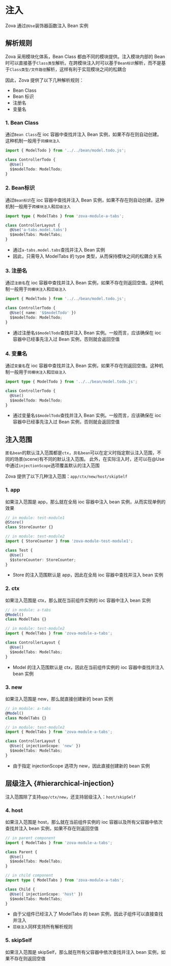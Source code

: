 # 注入

Zova 通过`@Use`装饰器函数注入 Bean 实例

## 解析规则

Zova 采用模块化体系，Bean Class 都由不同的模块提供。注入模块内部的 Bean 时可以直接基于`Class类型`解析。在跨模块注入时可以基于`Bean标识`解析，而不是基于`Class类型/文件路径`解析，这样有利于实现模块之间的松耦合

因此，Zova 提供了以下几种解析规则：

- Bean Class
- Bean 标识
- 注册名
- 变量名

### 1. Bean Class

通过`Bean Class`在 ioc 容器中查找并注入 Bean 实例，如果不存在则自动创建。这种机制一般用于`同模块注入`

```typescript
import { ModelTodo } from '../../bean/model.todo.js';

class ControllerTodo {
  @Use()
  $$modelTodo: ModelTodo;
}
```

### 2. Bean标识

通过`Bean标识`在 ioc 容器中查找并注入 Bean 实例，如果不存在则自动创建。这种机制一般用于`跨模块注入`和`层级注入`

```typescript
import type { ModelTabs } from 'zova-module-a-tabs';

class ControllerLayout {
  @Use('a-tabs.model.tabs')
  $$modelTabs: ModelTabs;
}
```

- 通过`a-tabs.model.tabs`查找并注入 Bean 实例
- 因此，只需导入 ModelTabs 的 type 类型，从而保持模块之间的松耦合关系

### 3. 注册名

通过`注册名`在 ioc 容器中查找并注入 Bean 实例，如果不存在则返回空值。这种机制一般用于`同模块注入`和`层级注入`

```typescript
import { ModelTodo } from '../../bean/model.todo.js';

class ControllerTodo {
  @Use({ name: '$$modelTodo' })
  $$modelTodo: ModelTodo;
}
```

- 通过注册名`$$modelTodo`查找并注入 Bean 实例。一般而言，应该确保在 ioc 容器中已经事先注入过 Bean 实例，否则就会返回空值

### 4. 变量名

通过`变量名`在 ioc 容器中查找并注入 Bean 实例，如果不存在则返回空值。这种机制一般用于`同模块注入`和`层级注入`

```typescript
import type { ModelTodo } from '../../bean/model.todo.js';

class ControllerTodo {
  @Use()
  $$modelTodo: ModelTodo;
}
```

- 通过变量名`$$modelTodo`查找并注入 Bean 实例。一般而言，应该确保在 ioc 容器中已经事先注入过 Bean 实例，否则就会返回空值

## 注入范围

`匿名bean`的默认注入范围都是`ctx`，`具名bean`可以在定义时指定默认注入范围，不同的场景(scene)有不同的默认注入范围。 此外，在实际注入时，还可以在@Use 中通过`injectionScope`选项覆盖默认的注入范围

Zova 提供了以下几种注入范围：`app/ctx/new/host/skipSelf`

### 1. app

如果注入范围是 app，那么就在全局 ioc 容器中注入 bean 实例，从而实现单例的效果

```typescript
// in module: test-module1
@Store()
class StoreCounter {}
```

```typescript
// in module: test-module2
import { StoreCounter } from 'zova-module-test-module1';

class Test {
  @Use()
  $$storeCounter: StoreCounter;
}
```

- Store 的注入范围默认是 app，因此在全局 ioc 容器中查找并注入 bean 实例

### 2. ctx

如果注入范围是 ctx，那么就在当前组件实例的 ioc 容器中注入 bean 实例

```typescript
// in module: a-tabs
@Model()
class ModelTabs {}
```

```typescript
// in module: test-module2
import { ModelTabs } from 'zova-module-a-tabs';

class ControllerLayout {
  @Use()
  $$modelTabs: ModelTabs;
}
```

- Model 的注入范围默认是 ctx，因此在当前组件实例的 ioc 容器中查找并注入 bean 实例

### 3. new

如果注入范围是 new，那么就直接创建新的 bean 实例

```typescript
// in module: a-tabs
@Model()
class ModelTabs {}
```

```typescript
// in module: test-module2
import { ModelTabs } from 'zova-module-a-tabs';

class ControllerLayout {
  @Use({ injectionScope: 'new' })
  $$modelTabs: ModelTabs;
}
```

- 由于指定 injectionScope 选项为 new，因此直接创建新的 bean 实例

## 层级注入 {#hierarchical-injection}

注入范围除了支持`app/ctx/new`，还支持层级注入：`host/skipSelf`

### 4. host

如果注入范围是 host，那么就在当前组件实例的 ioc 容器以及所有父容器中依次查找并注入 bean 实例，如果不存在则返回空值

```typescript
// in parent component
import { ModelTabs } from 'zova-module-a-tabs';

class Parent {
  @Use()
  $$modelTabs: ModelTabs;
}
```

```typescript
// in child component
import type { ModelTabs } from 'zova-module-a-tabs';

class Child {
  @Use({ injectionScope: 'host' })
  $$modelTabs: ModelTabs;
}
```

- 由于父组件已经注入了 ModelTabs 的 bean 实例，因此子组件可以直接查找并注入
- `层级注入`同样支持所有解析规则

### 5. skipSelf

如果注入范围是 skipSelf，那么就在所有父容器中依次查找并注入 bean 实例，如果不存在则返回空值
